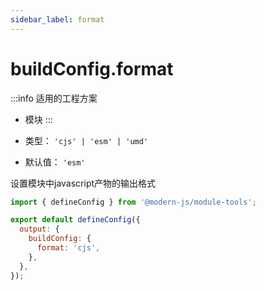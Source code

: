 ```yaml
---
sidebar_label: format
---
```


# buildConfig.format

:::info 适用的工程方案
* 模块
:::

* 类型： `'cjs' | 'esm' | 'umd'`
* 默认值： `'esm'`

设置模块中javascript产物的输出格式

```js title="modern.config.js"
import { defineConfig } from '@modern-js/module-tools';

export default defineConfig({
  output: {
    buildConfig: {
      format: 'cjs',
    },
  },
});
```

